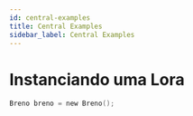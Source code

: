```yaml
---
id: central-examples
title: Central Examples
sidebar_label: Central Examples
---
```


# Instanciando uma Lora

```c
Breno breno = new Breno();
```